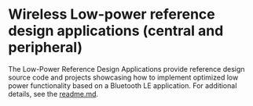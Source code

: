 # Wireless Low-power reference design applications \(central and peripheral\)

The Low-Power Reference Design Applications provide reference design source code and projects showcasing how to implement optimized low power functionality based on a Bluetooth LE application. For additional details, see the [readme.md](../../../../../examples/wireless_examples/reference_design/readme.md).

